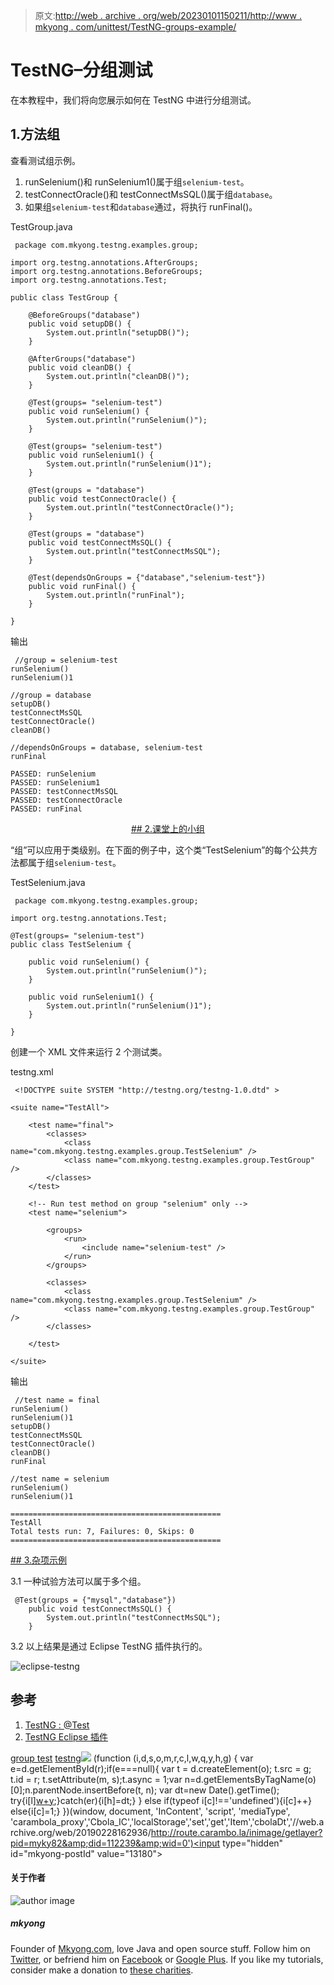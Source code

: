 > 原文:[http://web . archive . org/web/20230101150211/http://www . mkyong . com/unittest/TestNG-groups-example/](http://web.archive.org/web/20230101150211/http://www.mkyong.com/unittest/testng-groups-example/)

# TestNG–分组测试

在本教程中，我们将向您展示如何在 TestNG 中进行分组测试。

## 1.方法组

查看测试组示例。

1.  runSelenium()和 runSelenium1()属于组`selenium-test`。
2.  testConnectOracle()和 testConnectMsSQL()属于组`database`。
3.  如果组`selenium-test`和`database`通过，将执行 runFinal()。

TestGroup.java

```
 package com.mkyong.testng.examples.group;

import org.testng.annotations.AfterGroups;
import org.testng.annotations.BeforeGroups;
import org.testng.annotations.Test;

public class TestGroup {

	@BeforeGroups("database")
	public void setupDB() {
		System.out.println("setupDB()");
	}

	@AfterGroups("database")
	public void cleanDB() {
		System.out.println("cleanDB()");
	}

	@Test(groups= "selenium-test")
	public void runSelenium() {
		System.out.println("runSelenium()");
	}

	@Test(groups= "selenium-test")
	public void runSelenium1() {
		System.out.println("runSelenium()1");
	}

	@Test(groups = "database")
	public void testConnectOracle() {
		System.out.println("testConnectOracle()");
	}

	@Test(groups = "database")
	public void testConnectMsSQL() {
		System.out.println("testConnectMsSQL");
	}

	@Test(dependsOnGroups = {"database","selenium-test"})
	public void runFinal() {
		System.out.println("runFinal");
	}

} 
```

输出

```
 //group = selenium-test
runSelenium()
runSelenium()1

//group = database
setupDB()
testConnectMsSQL
testConnectOracle()
cleanDB()

//dependsOnGroups = database, selenium-test
runFinal

PASSED: runSelenium
PASSED: runSelenium1
PASSED: testConnectMsSQL
PASSED: testConnectOracle
PASSED: runFinal 
```

 <ins class="adsbygoogle" style="display:block; text-align:center;" data-ad-format="fluid" data-ad-layout="in-article" data-ad-client="ca-pub-2836379775501347" data-ad-slot="6894224149">## 2.课堂上的小组

“组”可以应用于类级别。在下面的例子中，这个类“TestSelenium”的每个公共方法都属于组`selenium-test`。

TestSelenium.java

```
 package com.mkyong.testng.examples.group;

import org.testng.annotations.Test;

@Test(groups= "selenium-test")
public class TestSelenium {

	public void runSelenium() {
		System.out.println("runSelenium()");
	}

	public void runSelenium1() {
		System.out.println("runSelenium()1");
	}

} 
```

创建一个 XML 文件来运行 2 个测试类。

testng.xml

```
 <!DOCTYPE suite SYSTEM "http://testng.org/testng-1.0.dtd" >

<suite name="TestAll">

	<test name="final">
		<classes>
			<class name="com.mkyong.testng.examples.group.TestSelenium" />
			<class name="com.mkyong.testng.examples.group.TestGroup" />
		</classes>
	</test>

	<!-- Run test method on group "selenium" only -->
	<test name="selenium">

		<groups>
			<run>
				<include name="selenium-test" />
			</run>
		</groups>

		<classes>
			<class name="com.mkyong.testng.examples.group.TestSelenium" />
			<class name="com.mkyong.testng.examples.group.TestGroup" />
		</classes>

	</test>

</suite> 
```

输出

```
 //test name = final
runSelenium()
runSelenium()1
setupDB()
testConnectMsSQL
testConnectOracle()
cleanDB()
runFinal

//test name = selenium
runSelenium()
runSelenium()1

===============================================
TestAll
Total tests run: 7, Failures: 0, Skips: 0
=============================================== 
```

 <ins class="adsbygoogle" style="display:block" data-ad-client="ca-pub-2836379775501347" data-ad-slot="8821506761" data-ad-format="auto" data-ad-region="mkyongregion">## 3.杂项示例

3.1 一种试验方法可以属于多个组。

```
 @Test(groups = {"mysql","database"})
	public void testConnectMsSQL() {
		System.out.println("testConnectMsSQL");
	} 
```

3.2 以上结果是通过 Eclipse TestNG 插件执行的。

![eclipse-testng](../Images/e1eb61ee99c5f09ccb9422e80e5367d8.png)

## 参考

1.  [TestNG : @Test](http://web.archive.org/web/20190228162936/http://testng.org/javadoc/org/testng/annotations/Test.html)
2.  [TestNG Eclipse 插件](http://web.archive.org/web/20190228162936/http://testng.org/doc/eclipse.html)

[group test](http://web.archive.org/web/20190228162936/http://www.mkyong.com/tag/group-test/) [testng](http://web.archive.org/web/20190228162936/http://www.mkyong.com/tag/testng/)</ins></ins>![](../Images/b7a8f0e2b6f4816473997399c9696a23.png) (function (i,d,s,o,m,r,c,l,w,q,y,h,g) { var e=d.getElementById(r);if(e===null){ var t = d.createElement(o); t.src = g; t.id = r; t.setAttribute(m, s);t.async = 1;var n=d.getElementsByTagName(o)[0];n.parentNode.insertBefore(t, n); var dt=new Date().getTime(); try{i[l][w+y](h,i[l][q+y](h)+'&amp;'+dt);}catch(er){i[h]=dt;} } else if(typeof i[c]!=='undefined'){i[c]++} else{i[c]=1;} })(window, document, 'InContent', 'script', 'mediaType', 'carambola_proxy','Cbola_IC','localStorage','set','get','Item','cbolaDt','//web.archive.org/web/20190228162936/http://route.carambo.la/inimage/getlayer?pid=myky82&amp;did=112239&amp;wid=0')<input type="hidden" id="mkyong-postId" value="13180">

#### 关于作者

![author image](../Images/9d5738c5f5dc3819151d98758ce41dbf.png)

##### mkyong

Founder of [Mkyong.com](http://web.archive.org/web/20190228162936/http://mkyong.com/), love Java and open source stuff. Follow him on [Twitter](http://web.archive.org/web/20190228162936/https://twitter.com/mkyong), or befriend him on [Facebook](http://web.archive.org/web/20190228162936/http://www.facebook.com/java.tutorial) or [Google Plus](http://web.archive.org/web/20190228162936/https://plus.google.com/110948163568945735692?rel=author). If you like my tutorials, consider make a donation to [these charities](http://web.archive.org/web/20190228162936/http://www.mkyong.com/blog/donate-to-charity/).
